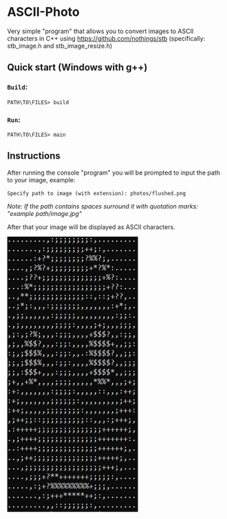 # ASCII-Photo
Very simple "program" that allows you to convert images to ASCII characters in C++ using https://github.com/nothings/stb (specifically: stb_image.h and stb_image_resize.h)

## Quick start (Windows with g++)
### `Build`:
```console
PATH\TO\FILES> build
```
### `Run`:
```console
PATH\TO\FILES> main
```

## Instructions
After running the console "program" you will be prompted to input the path to your image, example:
```console
Specify path to image (with extension): photos/flushed.png
```
*Note: If the path contains spaces surround  it with quotation marks: "example path/image.jpg"*

After that your image will be displayed as ASCII characters.

![image_ascii](./image_ascii.jpg)